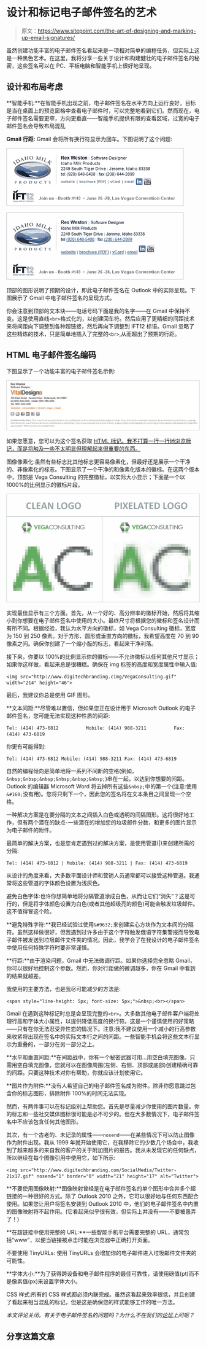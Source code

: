 # 设计和标记电子邮件签名的艺术

> 原文：<https://www.sitepoint.com/the-art-of-designing-and-marking-up-email-signatures/>

虽然创建功能丰富的电子邮件签名看起来是一项相对简单的编程任务，但实际上这是一种黑色艺术。在这里，我将分享一些关于设计和构建健壮的电子邮件签名的秘密，这些签名可以在 PC、平板电脑和智能手机上很好地呈现。

## 设计和布局考虑

**智能手机:**在智能手机出现之前，电子邮件签名在水平方向上运行良好，目标是当在桌面上的预览窗格中查看电子邮件时，可以完整地看到它们。然而现在，电子邮件签名需要更窄，方向更垂直——智能手机提供有限的查看区域，过宽的电子邮件签名会导致布局混乱

**Gmail 行距:** Gmail 会将所有换行符显示为回车。下图说明了这个问题:

![](img/d7c4c46aa6f33a7393d1a79dd4fcac76.png "email signature 1")

![](img/b96caa7e1e90d3f054379879c305e20c.png "email signature 2")

顶部的图形说明了预期的设计，即此电子邮件签名在 Outlook 中的实际呈现。下图展示了 Gmail 中电子邮件签名的呈现方式。

你会注意到顶部的文本块——电话号码下面是我的名字——在 Gmail 中保持不变。这是使用直线`<br>`格式化的，以创建回车符。然后应用了更精细的间距技术来将间距向下调整到各种超链接，然后再向下调整到 IFT12 标语。Gmail 忽略了这些精炼的技术，只是简单地插入了完整的`<br>`,从而超出了预期的行距。

## HTML 电子邮件签名编码

下图显示了一个功能丰富的电子邮件签名示例:

![](img/9e16a629dd84b00cc3df1b07895f3286.png "emailsigcode")

如果您愿意，您可以为这个签名获取 [HTML 标记。我不打算一行一行地浏览标记，而是将触及一些不太明显但理解起来很重要的东西。](http://www.digitechbranding.com/pages/email-signature-sample-HTML-code.html)

图像像素化:虽然有些标志比其他标志更容易像素化，但最好还是展示一个干净的、非像素化的标志。下图显示了一个干净的和像素化版本的徽标。在这两个版本中，顶部是 Vega Consulting 的完整徽标，以实际大小显示；下面是一个以 1000%的比例显示的徽标片段。

![](img/d34deda267f062bf569e6847fbb4be43.png "pixelated")

实现最佳显示有三个方面。首先，从一个好的、高分辨率的徽标开始，然后将其缩小到你想要在电子邮件签名中使用的大小。最终尺寸将根据您的徽标和签名设计而有所不同。根据经验，我认为水平方向的徽标，如 Vega Consulting 徽标，宽度为 150 到 250 像素。对于方形、圆形或垂直方向的徽标，我希望高度在 70 到 90 像素之间。确保你创建了一个缩小版的标志，看起来干净利落。

接下来，你要以 100%的比例显示你的徽标——不允许徽标以任何其他尺寸显示；如果你这样做，看起来总是很糟糕。确保在 img 标签的高度和宽度属性中输入值:

```
<img src="http://www.digitechbranding.cimg/VegaConsulting.gif" width="214" height="46">
```

最后，我建议你总是使用 GIF 图形。

**文本间距:**尽管难以置信，但如果您正在设计用于 Microsoft Outlook 的电子邮件签名，您可能无法实现这种性质的间距:

```
Tel: (414) 473-6812          Mobile: (414) 988-3211          Fax: (414) 473-6819
```

你更有可能得到:

```
Tel: (414) 473-6812 Mobile: (414) 988-3211 Fax: (414) 473-6819
```

自然的编程倾向是简单地将一系列不间断的空格(例如，`&nbsp;&nbsp;&nbsp;&nbsp;&nbsp;&nbsp;`)串在一起，以达到你想要的间距。Outlook 的编辑器 Microsoft Word 将去掉所有这些`&nbsp;`中的第一个(注意:使用`&#160;`没有用)。您将只剩下一个，因此您的签名将在文本条目之间呈现一个空格。

一种解决方案是在要分隔的文本之间插入白色或透明的间隔图形。这将很好地工作，但有两个潜在的缺点-一些潜在的增加您的垃圾邮件分数，和更多的图片显示为电子邮件的附件。

最简单的解决方案，也是您肯定遇到过的解决方案，是使用管道(|)来创建所需的分隔:

```
Tel: (414) 473-6812 | Mobile: (414) 988-3211 | Fax: (414) 473-6819
```

从设计的角度来看，大多数平面设计师和营销人员通常都可以接受这种管道。我通常将这些管道的字体颜色设置为浅灰色。

避免白色字体:也许你想简单地将分隔管道涂成白色，从而让它们“消失”？这是可行的，但是将字体颜色设置为白色(或者其他超级亮的颜色)可能会触发垃圾邮件。这不值得冒这个险。

**避免特殊字符:**我已经试验过使用`&#9632;`来创建实心方块作为文本间的分隔符。虽然这样做很好，但我遇到过许多由于这个字符触发俄语字符集警报而导致电子邮件被发送到垃圾邮件文件夹的情况。因此，我学会了在我设计的电子邮件签名中使用任何特殊字符时要非常谨慎。

**行距:**由于渲染问题，Gmail 中无法微调行距。如果你选择完全忽略 Gmail，你可以很好地控制这个参数。然而，你对行距做的微调越多，你在 Gmail 中看到的结果就越差。

我使用的主要方法，也是我尽可能减少的方法是:

```
<span style="line-height: 5px; font-size: 5px;">&nbsp;<br></span>
```

Gmail 在遇到这种标记时总是会呈现完整的`<br>`。大多数其他电子邮件客户端将处理行高和字体大小属性，以提供降低高度的换行符。这是一个谨慎使用的好策略——只有在你无法忍受异性恋的情况下。注意:我不建议使用一个减小的行高参数来收紧将出现在签名中的实际文本行之间的间距。一些智能手机会将这些文本行显示为重叠的，一部分在另一部分之上。

**水平和垂直间距:**在间距战中，你有一个秘密武器可用…用空白填充图像。只需用空白填充图像，您就可以在图像周围(左侧、右侧、顶部或底部)创建精确可靠的间距。只要这种技术对你有帮助，你就应该计划使用它。

**图片作为附件:**没有人希望自己的电子邮件签名成为附件。除非你愿意跳过包含你的标志图形，排除附件 100%的时间无法实现。

然而，有两件事可以在标记级别上帮助您。首先是尽量减少你使用的图片数量。你的标志和一些社交媒体图标很可能是必不可少的。但在大多数情况下，电子邮件签名中不应该包含任何其他图形。

其次，有一个古老的、未记录的属性——`nosend`——在某些情况下可以防止图像作为附件出现。我从 1999 年就开始使用它，在我移除它的少数几个场合中，我收到了越来越多的来自我的客户的关于附加图片的报告。我从未发现它的任何缺点，所以继续在每个图像引用中使用它，如下所示:

```
<img src="http://www.digitechbranding.com/SocialMedia/Twitter-21x17.gif" nosend="1" border="0" width="21" height="17" alt="Twitter">
```

**不要使用图像映射:**图像映射曾经是在电子邮件签名的单个图形中合并多个超链接的一种很好的方式。除了 Outlook 2010 之外，它可以很好地与任何东西配合使用。如果您让用户将签名安装到 Outlook 2010 中，他们的电子邮件签名中内置的图像映射将不起作用。(它看起来似乎很有效，但实际上并没有——不要被愚弄了！)

**在超链接中使用完整的 URL:**一些智能手机平台需要完整的 URL，通常包括“www”，以便当链接被点击时能在浏览器中正确打开页面。

不要使用 TinyURLs: 使用 TinyURLs 会增加你的电子邮件进入垃圾邮件文件夹的可能性。

**字体大小:**为了获得跨设备和电子邮件程序的最佳可靠性，请使用磅值(pt)而不是像素值(px)来设置字体大小。

CSS 样式:所有的 CSS 样式都必须内联完成。虽然这看起来效率很低，并且创建了看起来相当混乱的标记，但是这是确保您的样式能够工作的唯一方法。

*本文评论关闭。有关于电子邮件签名的问题吗？为什么不在我们的[论坛](https://www.sitepoint.com/forums/forumdisplay.php?61-Business-amp-Legal-Issues?utm_source=sitepoint&utm_medium=link&utm_campaign=forumlink)上问呢？*

## 分享这篇文章